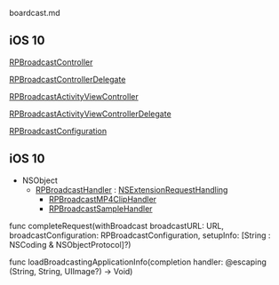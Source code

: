 boardcast.md

##






## iOS 10


[RPBroadcastController](https://developer.apple.com/reference/replaykit/rpbroadcastcontroller)

[RPBroadcastControllerDelegate](https://developer.apple.com/reference/replaykit/rpbroadcastcontrollerdelegate)



[RPBroadcastActivityViewController](https://developer.apple.com/reference/replaykit/rpbroadcastactivityviewcontroller)

[RPBroadcastActivityViewControllerDelegate](https://developer.apple.com/reference/replaykit/rpbroadcastactivityviewcontrollerdelegate)



[RPBroadcastConfiguration](https://developer.apple.com/reference/replaykit/rpbroadcastconfiguration)



## iOS 10



* NSObject
  * [RPBroadcastHandler](https://developer.apple.com/reference/replaykit/rpbroadcasthandler) : [NSExtensionRequestHandling](https://developer.apple.com/reference/foundation/nsextensionrequesthandling)
    * [RPBroadcastMP4ClipHandler](https://developer.apple.com/reference/replaykit/rpbroadcastmp4cliphandler)
    * [RPBroadcastSampleHandler](https://developer.apple.com/reference/replaykit/rpbroadcastsamplehandler)



func completeRequest(withBroadcast broadcastURL: URL,
    broadcastConfiguration: RPBroadcastConfiguration,
               setupInfo: [String : NSCoding & NSObjectProtocol]?)

func loadBroadcastingApplicationInfo(completion handler: @escaping (String, String, UIImage?) -> Void)
